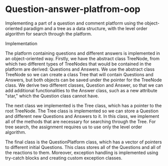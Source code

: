 # Question-answer-platfrom-oop
Implementing a part of a question and comment platform using the object-oriented paradigm and a tree as a data structure, with the level order algorithm for search through the platform.

Implementation

The platform containing questions and different answers is implemented in an object-oriented way. Firstly, we have the abstract class TreeNode, from which two different types of TreeNodes that would be contained in the platform are derived: Questions and Answers. We use the abstract class TreeNode so we can create a class Tree that will contain Questions and Answers, but both objects can be saved under the pointer for the TreeNode class. We derive two different classes, Question and Answer, so that we can add additional functionalities to the Answer class, such as a new attribute "star," which the Question class cannot have.

The next class we implemented is the Tree class, which has a pointer to the root TreeNode. The Tree class is implemented so we can store a Question and different new Questions and Answers to it. In this class, we implement all of the methods that are necessary for searching through the Tree. For tree search, the assignment requires us to use only the level order algorithm.

The final class is the QuestionPlatform class, which has a vector of pointers to different initial Questions. This class stores all of the Questions and all of the reactions to them. Moreover, exception handling is implemented using try-catch blocks and creating custom exception classes.
